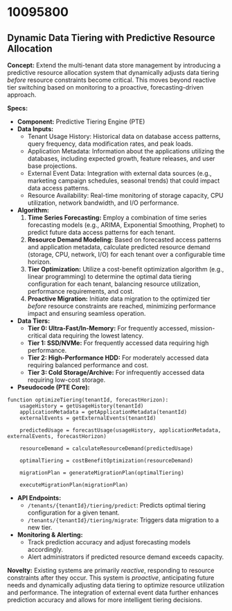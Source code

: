 # 10095800

## Dynamic Data Tiering with Predictive Resource Allocation

**Concept:** Extend the multi-tenant data store management by introducing a predictive resource allocation system that dynamically adjusts data tiering *before* resource constraints become critical. This moves beyond reactive tier switching based on monitoring to a proactive, forecasting-driven approach.

**Specs:**

*   **Component:** Predictive Tiering Engine (PTE)
*   **Data Inputs:**
    *   Tenant Usage History: Historical data on database access patterns, query frequency, data modification rates, and peak loads.
    *   Application Metadata: Information about the applications utilizing the databases, including expected growth, feature releases, and user base projections.
    *   External Event Data: Integration with external data sources (e.g., marketing campaign schedules, seasonal trends) that could impact data access patterns.
    *   Resource Availability: Real-time monitoring of storage capacity, CPU utilization, network bandwidth, and I/O performance.
*   **Algorithm:**
    1.  **Time Series Forecasting:** Employ a combination of time series forecasting models (e.g., ARIMA, Exponential Smoothing, Prophet) to predict future data access patterns for each tenant.
    2.  **Resource Demand Modeling:** Based on forecasted access patterns and application metadata, calculate predicted resource demand (storage, CPU, network, I/O) for each tenant over a configurable time horizon.
    3.  **Tier Optimization:** Utilize a cost-benefit optimization algorithm (e.g., linear programming) to determine the optimal data tiering configuration for each tenant, balancing resource utilization, performance requirements, and cost.
    4.  **Proactive Migration:** Initiate data migration to the optimized tier *before* resource constraints are reached, minimizing performance impact and ensuring seamless operation.
*   **Data Tiers:**
    *   **Tier 0: Ultra-Fast/In-Memory:** For frequently accessed, mission-critical data requiring the lowest latency.
    *   **Tier 1: SSD/NVMe:** For frequently accessed data requiring high performance.
    *   **Tier 2: High-Performance HDD:** For moderately accessed data requiring balanced performance and cost.
    *   **Tier 3: Cold Storage/Archive:** For infrequently accessed data requiring low-cost storage.
*   **Pseudocode (PTE Core):**

```
function optimizeTiering(tenantId, forecastHorizon):
    usageHistory = getUsageHistory(tenantId)
    applicationMetadata = getApplicationMetadata(tenantId)
    externalEvents = getExternalEvents(tenantId)

    predictedUsage = forecastUsage(usageHistory, applicationMetadata, externalEvents, forecastHorizon)

    resourceDemand = calculateResourceDemand(predictedUsage)

    optimalTiering = costBenefitOptimization(resourceDemand)

    migrationPlan = generateMigrationPlan(optimalTiering)

    executeMigrationPlan(migrationPlan)
```

*   **API Endpoints:**
    *   `/tenants/{tenantId}/tiering/predict`: Predicts optimal tiering configuration for a given tenant.
    *   `/tenants/{tenantId}/tiering/migrate`: Triggers data migration to a new tier.
*   **Monitoring & Alerting:**
    *   Track prediction accuracy and adjust forecasting models accordingly.
    *   Alert administrators if predicted resource demand exceeds capacity.

**Novelty:** Existing systems are primarily *reactive*, responding to resource constraints after they occur. This system is *proactive*, anticipating future needs and dynamically adjusting data tiering to optimize resource utilization and performance. The integration of external event data further enhances prediction accuracy and allows for more intelligent tiering decisions.